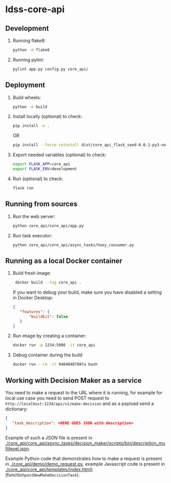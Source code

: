 # ldss-core-api

## Development

1. Running flake8:

   ```bash
   python -m flake8
   ```

1. Running pylint:

   ```bash
   pylint app.py config.py core_api/
   ```

## Deployment

1. Build wheels:

   ```bash
   python -m build
   ```

1. Install locally (optional) to check:

   ```bash
   pip install -e .
   ```
   
   OR
   
   ```bash
   pip install --force-reinstall dist/core_api_flask_seed-0.0.1-py3-none-any.whl
   ```

1. Export needed variables (optional) to check:
   
   ```bash
   export FLASK_APP=core_api
   export FLASK_ENV=development
   ```

1. Run (optional) to check:

   ```bash
   flask run
   ```
   
## Running from sources

1. Run the web server:

   ```bash
   python core_api/core_api/app.py
   ```

1. Run task executor:

   ```bash
   python core_api/core_api/async_tasks/huey_consumer.py
   ```

## Running as a local Docker container

1. Build fresh image:
   ```bash
    docker build --tag core_api .
   ```
   If you want to debug your build, make sure you have disabled a setting in Docker Desktop:
   ```json
   {
      "features": {
          "buildkit": false
      }  
   }
   ```

2. Run image by creating a container:
   ```bash
   docker run -p 1234:5000 -it core_api
   ```

3. Debug container during the build
   ```bash
   docker run --rm -it 94048487087a bash
   ```
   
## Working with Decision Maker as a service

You need to make a request to the URL where it is running, for example for local use case you need to send
POST request to `http://localhost:1234/api/v1/make-decision` and as a payload send a dictionary:

```json
{
   "task_description": <HERE GOES JSON with description>
}
```

Example of such a JSON file is present in 
[./core_api/core_api/async_tasks/decision_maker/scripts/bin/description_multilevel.json](./core_api/core_api/async_tasks/decision_maker/scripts/bin/description_multilevel.json).

Example Python code that demonstrates how to make a request is present in 
[./core_api/demo/demo_request.py](./core_api/demo/demo_request.py), example Javascript code is present in
[./core_api/core_api/templates/index.html)](./core_api/core_api/templates/index.html) 
(function`postNewMakeDecisionTask`).
